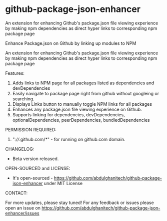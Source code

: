 # github-package-json-enhancer
An extension for enhancing Github's package.json file viewing experience by making npm dependencies as direct hyper links to corresponding npm package page

Enhance Package.json on Github by linking up modules to NPM

An extension for enhancing Github's package.json file viewing experience by making npm dependencies as direct hyper links to corresponding npm package page

Features:
1. Adds links to NPM page for all packages listed as dependencies and devDependencies
2. Easily navigate to package page right from github without googleing or searching. 
3. Displays Links button to manually toggle NPM links for all packages
4. Enhances any package.json file viewing experience on Github.
5. Supports linking for dependencies, devDependencies, optionalDependencies, peerDependencies, bundledDependencies

PERMISSION REQUIRED:

1. "*://*.github.com/*" - for running on github.com domain.


CHANGELOG:
* Beta version released.

OPEN-SOURCED and LICENSE:

- It's open-sourced - https://github.com/abdulghanitech/github-package-json-enhancer under MIT License

CONTACT:

For more updates, please stay tuned!
For any feedback or issues please open an issue on https://github.com/abdulghanitech/github-package-json-enhancer/issues

